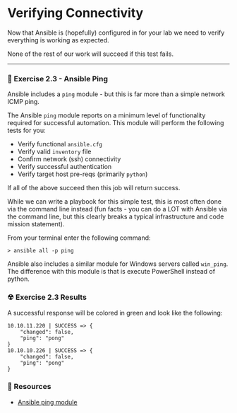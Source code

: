# Verifying Connectivity

Now that Ansible is (hopefully) configured in for your lab we need to verify everything is working as expected.

None of the rest of our work will succeed if this test fails.

<hr>

### 💪  Exercise 2.3 - Ansible Ping

Ansible includes a `ping` module - but this is far more than a simple network ICMP ping.

The Ansible `ping` module reports on a minimum level of functionality required for successful
automation.  This module will perform the following tests for you:

* Verify functional `ansible.cfg`
* Verify valid `inventory` file
* Confirm network (ssh) connectivity
* Verify successful authentication
* Verify target host pre-reqs (primarily `python`)

If all of the above succeed then this job will return success.

While we can write a playbook for this simple test, this is most often done via the command
line instead (fun facts - you can do a LOT with Ansible via the command line, but this clearly
breaks a typical infrastructure and code mission statement).

From your terminal enter the following command:

```
> ansible all -p ping
```

Ansible also includes a similar module for Windows servers called `win_ping`.  The difference with this
module is that is execute PowerShell instead of python.


### ☢ Exercise 2.3 Results

A successful response will be colored in green and look like the following:

```
10.10.11.220 | SUCCESS => {
    "changed": false,
    "ping": "pong"
}
10.10.10.226 | SUCCESS => {
    "changed": false,
    "ping": "pong"
}
```


### 📗 Resources

 - [Ansible ping module](http://docs.ansible.com/ansible/latest/ping_module.html)

